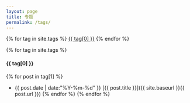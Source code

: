 ```yaml
---
layout: page
title: 专题 
permalink: /tags/
---
```


<div class="tag">
{% for tag in site.tags %}
  <a href="#{{ tag[0] }}" title="{{ tag[0] }}" rel="{{ tag[1].size }}">{{ tag[0] }}</a>
{% endfor %} 
</div>

{% for tag in site.tags %}
#### {{ tag[0] }}
  {% for post in tag[1] %}
- {{ post.date | date:"%Y-%m-%d" }} [{{ post.title }}]({{ site.baseurl }}{{ post.url }})
  {% endfor %}
{% endfor %} 
